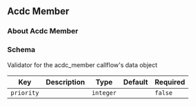 ## Acdc Member

### About Acdc Member

### Schema

Validator for the acdc_member callflow's data object

Key | Description | Type | Default | Required
--- | ----------- | ---- | ------- | --------
`priority` |  | `integer` |   | `false`
